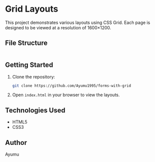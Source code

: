 # Grid Layouts

This project demonstrates various layouts using CSS Grid.
Each page is designed to be viewed at a resolution of 1600×1200.

## File Structure

```

```

## Getting Started

1. Clone the repository:
   ```sh
   git clone https://github.com/Ayumu1995/forms-with-grid
   ```
2. Open `index.html` in your browser to view the layouts.

## Technologies Used

- HTML5
- CSS3

## Author

Ayumu
